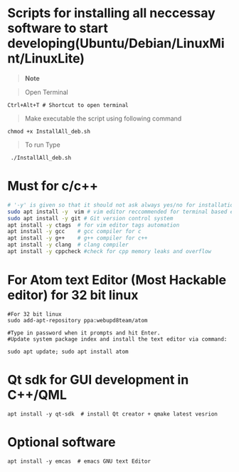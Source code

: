 # Scripts for installing all neccessay software to start developing(Ubuntu/Debian/LinuxMint/LinuxLite)

> **Note**

> Open Terminal
```
Ctrl+Alt+T # Shortcut to open terminal
```
> Make executable the script using following command
```
chmod +x InstallAll_deb.sh
```
> To run Type
```
 ./InstallAll_deb.sh
```

# Must  for c/c++
```sh
# '-y' is given so that it should not ask always yes/no for installation
sudo apt install -y  vim # vim editor reccommended for terminal based editor
sudo apt install -y git # Git version control system
apt install -y ctags  # for vim editor tags automation
apt install -y gcc    # gcc compiler for c
apt install -y g++    # g++ compiler for c++
apt install -y clang  # clang compiler
apt install -y cppcheck #check for cpp memory leaks and overflow
```
# For Atom text Editor (Most Hackable editor) for 32 bit linux
```
#For 32 bit linux
sudo add-apt-repository ppa:webupd8team/atom

#Type in password when it prompts and hit Enter.
#Update system package index and install the text editor via command:

sudo apt update; sudo apt install atom
````

# Qt sdk for GUI development in C++/QML
```
apt install -y qt-sdk  # install Qt creator + qmake latest vesrion
```

# Optional software
```
apt install -y emcas  # emacs GNU text Editor
```
